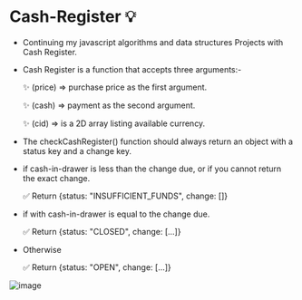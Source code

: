 # Cash-Register 💡
- Continuing my javascript algorithms and data structures Projects with Cash Register.
  
- Cash Register is a function that accepts three arguments:-
  
  ✨ (price) => purchase price as the first argument.

  ✨ (cash) => payment as the second argument.

  ✨ (cid) => is a 2D array listing available currency.

 - The checkCashRegister() function should always return an object with a status key and a change key.
 
 - if cash-in-drawer is less than the change due, or if you cannot return the exact change.
   
   ✅ Return {status: "INSUFFICIENT_FUNDS", change: []}

 - if with cash-in-drawer  is equal to the change due.

   ✅ Return {status: "CLOSED", change: [...]}

 - Otherwise

   ✅ Return {status: "OPEN", change: [...]}
   
 ![image](https://github.com/Hager-elhwarii/Cash-Register/assets/80959882/29711409-bd86-47b4-8d37-e8920dc77505)

   
      

